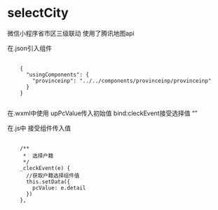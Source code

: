 # selectCity
微信小程序省市区三级联动 使用了腾讯地图api

在.json引入组件
<pre>
  <code>
    {
      "usingComponents": {
        "provinceinp": "../../components/provinceinp/provinceinp"
      }
    }
  </code>
</pre>

在.wxml中使用 upPcValue传入初始值 bind:cleckEvent接受选择值
“<provinceinp id="provinceinp" upPcValue="{{pcValue}}" bind:cleckEvent="_cleckEvent"></provinceinp>”

在.js中 接受组件传入值
<pre>
  <code>
    /**
     *  选择户籍
     */
    _cleckEvent(e) {
      //获取户籍选择组件值
      this.setData({
        pcValue: e.detail
      })
    },
  </code>
</pre>
